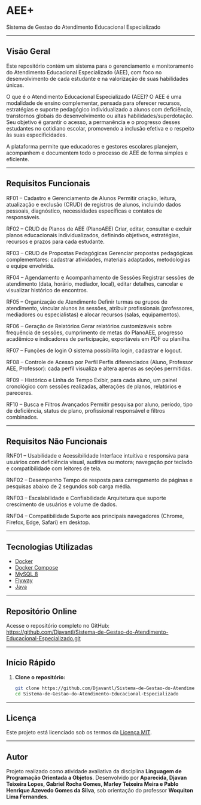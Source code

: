 # AEE+
Sistema de Gestao do Atendimento Educacional Especializado

---

## Visão Geral

Este repositório contém um sistema para o gerenciamento e monitoramento do Atendimento Educacional Especializado (AEE), com foco no desenvolvimento de cada estudante e na valorização de suas habilidades únicas.

O que é o Atendimento Educacional Especializado (AEE)?
O AEE é uma modalidade de ensino complementar, pensada para oferecer recursos, estratégias e suporte pedagógico individualizado a alunos com deficiência, transtornos globais do desenvolvimento ou altas habilidades/superdotação. Seu objetivo é garantir o acesso, a permanência e o progresso desses estudantes no cotidiano escolar, promovendo a inclusão efetiva e o respeito às suas especificidades.

A plataforma permite que educadores e gestores escolares planejem, acompanhem e documentem todo o processo de AEE de forma simples e eficiente.

---

## Requisitos Funcionais
RF01 – Cadastro e Gerenciamento de Alunos
Permitir criação, leitura, atualização e exclusão (CRUD) de registros de alunos, incluindo dados pessoais, diagnóstico, necessidades específicas e contatos de responsáveis.

RF02 – CRUD de Planos de AEE (PlanoAEE)
Criar, editar, consultar e excluir planos educacionais individualizados, definindo objetivos, estratégias, recursos e prazos para cada estudante.

RF03 – CRUD de Propostas Pedagógicas
Gerenciar propostas pedagógicas complementares: cadastrar atividades, materiais adaptados, metodologias e equipe envolvida.

RF04 – Agendamento e Acompanhamento de Sessões
Registrar sessões de atendimento (data, horário, mediador, local), editar detalhes, cancelar e visualizar histórico de encontros.

RF05 – Organização de Atendimento
Definir turmas ou grupos de atendimento, vincular alunos às sessões, atribuir profissionais (professores, mediadores ou especialistas) e alocar recursos (salas, equipamentos).

RF06 – Geração de Relatórios
Gerar relatórios customizáveis sobre frequência de sessões, cumprimento de metas do PlanoAEE, progresso acadêmico e indicadores de participação, exportáveis em PDF ou planilha.

RF07 – Funções de login
O sistema possibilita login, cadastrar e logout.

RF08 – Controle de Acesso por Perfil
Perfis diferenciados (Aluno, Professor AEE, Professor): cada perfil visualiza e altera apenas as seções permitidas.

RF09 – Histórico e Linha do Tempo
Exibir, para cada aluno, um painel cronológico com sessões realizadas, alterações de planos, relatórios e pareceres.

RF10 – Busca e Filtros Avançados
Permitir pesquisa por aluno, período, tipo de deficiência, status de plano, profissional responsável e filtros combinados.

---

## Requisitos Não Funcionais

RNF01 – Usabilidade e Acessibilidade
Interface intuitiva e responsiva para usuários com deficiência visual, auditiva ou motora; navegação por teclado e compatibilidade com leitores de tela.

RNF02 – Desempenho
Tempo de resposta para carregamento de páginas e pesquisas abaixo de 2 segundos sob carga média.

RNF03 – Escalabilidade e Confiabilidade
Arquitetura que suporte crescimento de usuários e volume de dados.

RNF04 – Compatibilidade
Suporte aos principais navegadores (Chrome, Firefox, Edge, Safari) em desktop.

---

## Tecnologias Utilizadas

* [Docker](https://www.docker.com/)
* [Docker Compose](https://docs.docker.com/compose/)
* [MySQL 8](https://www.mysql.com/)
* [Flyway](https://flywaydb.org/)
* [Java](https://docs.oracle.com/en/java/javase/17/)

---

## Repositório Online
Acesse o repositório completo no GitHub:
https://github.com/Djavantl/Sistema-de-Gestao-do-Atendimento-Educacional-Especializado.git

---

## Início Rápido

1. **Clone o repositório:**

   ```bash
   git clone https://github.com/Djavantl/Sistema-de-Gestao-do-Atendimento-Educacional-Especializado.git
   cd Sistema-de-Gestao-do-Atendimento-Educacional-Especializado
   ```

---

## Licença

Este projeto está licenciado sob os termos da [Licença MIT](LICENSE).

---

## Autor

Projeto realizado como atividade avaliativa da disciplina **Linguagem de Programação Orientada a Objetos**. Desenvolvido por **Aparecida, Djavan Teixeira Lopes, Gabriel Rocha Gomes, Marley Teixeira Meira e Pablo Henrique Azevedo Gomes da Silva**, sob orientação do professor **Woquiton Lima Fernandes**.
